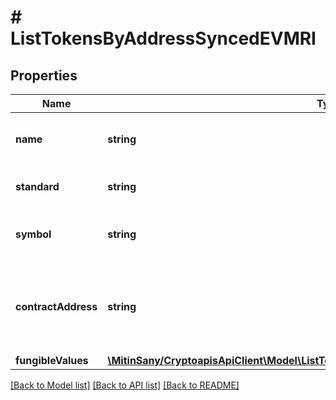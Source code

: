 # # ListTokensByAddressSyncedEVMRI

## Properties

Name | Type | Description | Notes
------------ | ------------- | ------------- | -------------
**name** | **string** | String representation of the token name |
**standard** | **string** | Defines the specific token type. |
**symbol** | **string** | String representation of the token symbol |
**contractAddress** | **string** | String representation of contract address of the token that was transfered |
**fungibleValues** | [**\MitinSany/CryptoapisApiClient\Model\ListTokensByAddressSyncedEVMRIFungibleValues**](ListTokensByAddressSyncedEVMRIFungibleValues.md) |  |

[[Back to Model list]](../../README.md#models) [[Back to API list]](../../README.md#endpoints) [[Back to README]](../../README.md)
